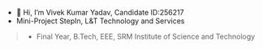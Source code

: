 - 👋 Hi, I’m Vivek Kumar Yadav, Candidate ID:256217
- Mini-Project StepIn, L&T Technology and Services
>- Final Year, B.Tech, EEE, SRM Institute of Science and Technology

<!---
vivek28121997/vivek28121997 is a ✨ special ✨ repository because its `README.md` (this file) appears on your GitHub profile.
You can click the Preview link to take a look at your changes.
--->
